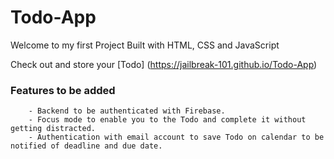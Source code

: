 # Todo-App
Welcome to my first Project Built with HTML, CSS and JavaScript

Check out and store your [Todo] (https://jailbreak-101.github.io/Todo-App)

### Features to be added
        - Backend to be authenticated with Firebase.
        - Focus mode to enable you to the Todo and complete it without getting distracted.
        - Authentication with email account to save Todo on calendar to be notified of deadline and due date.
